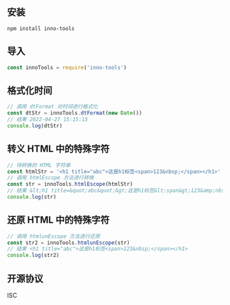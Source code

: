 ## 安装
```
npm install inno-tools
```

## 导入
```js
const innoTools = require('inno-tools')
```

## 格式化时间
```js
// 调用 dtFormat 对时间进行格式化
const dtStr = innoTools.dtFormat(new Date())
// 结果 2022-04-27 15:15:15
console.log(dtStr)
```

## 转义 HTML 中的特殊字符
```js
// 待转换的 HTML 字符串
const htmlStr = '<h1 title="abc">这是h1标签<span>123&nbsp;</span></h1>'
// 调用 htmlEscope 方法进行转换
const str = innoTools.htmlEscope(htmlStr)
// 结果 &lt;h1 title=&quot;abc&quot;&gt;这是h1标签&lt;span&gt;123&amp;nbsp;&lt;/span&gt;&lt;/h1&gt;
console.log(str)
```

## 还原 HTML 中的特殊字符
```js
// 调用 htmlunEscope 方法进行还原
const str2 = innoTools.htmlunEscope(str)
// 结果 <h1 title="abc">这是h1标签<span>123&nbsp;</span></h1>
console.log(str2)
```

## 开源协议
ISC